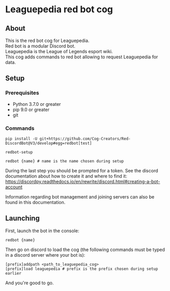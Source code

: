 # Leaguepedia red bot cog

## About

This is the red bot cog for Leaguepedia.  
Red bot is a modular Discord bot.  
Leaguepedia is the League of Legends esport wiki.  
This cog adds commands to red bot allowing to request Leaguepedia for data.

## Setup

### Prerequisites

* Python 3.7.0 or greater
* pip 9.0 or greater
* git

### Commands

```
pip install -U git+https://github.com/Cog-Creators/Red-DiscordBot@V3/develop#egg=redbot[test]

redbot-setup

redbot {name} # name is the name chosen during setup
```

During the last step you should be prompted for a token. See the discord documentation about how to create it and where to find it: https://discordpy.readthedocs.io/en/rewrite/discord.html#creating-a-bot-account  

Information regarding bot management and joining servers can also be found in this documentation.

## Launching

First, launch the bot in the console:
```
redbot {name}
```

Then go on discord to load the cog (the following commands must be typed in a discord server where your bot is):
```
[prefix]addpath <path_to_leaguepedia_cog>
[prefix]load leaguepedia # prefix is the prefix chosen during setup earlier
```

And you're good to go.
